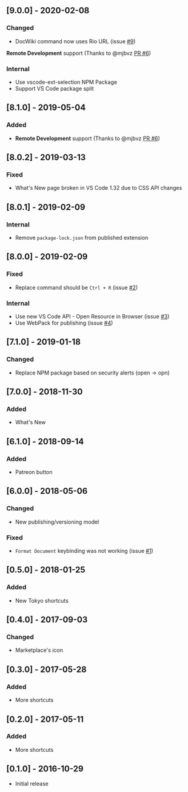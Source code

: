 ## [9.0.0] - 2020-02-08
### Changed
- DocWiki command now uses Rio URL (issue [#9](https://github.com/alefragnani/vscode-delphi-keybindings/issues/9))

**Remote Development** support (Thanks to @mjbvz [PR #6](https://github.com/alefragnani/vscode-delphi-keybindings/pull/6))

### Internal
- Use vscode-ext-selection NPM Package
- Support VS Code package split

## [8.1.0] - 2019-05-04
### Added
- **Remote Development** support (Thanks to @mjbvz [PR #6](https://github.com/alefragnani/vscode-delphi-keybindings/pull/6))

## [8.0.2] - 2019-03-13
### Fixed
- What's New page broken in VS Code 1.32 due to CSS API changes

## [8.0.1] - 2019-02-09
### Internal
* Remove `package-lock.json` from published extension

## [8.0.0] - 2019-02-09
### Fixed
* Replace command should be `Ctrl + R` (issue [#2](https://github.com/alefragnani/vscode-delphi-keybindings/issues/2))

### Internal
* Use new VS Code API - Open Resource in Browser (issue [#3](https://github.com/alefragnani/vscode-delphi-keybindings/issues/3))
* Use WebPack for publishing (issue [#4](https://github.com/alefragnani/vscode-delphi-keybindings/issues/4))

## [7.1.0] - 2019-01-18
### Changed
* Replace NPM package based on security alerts (open -> opn)

## [7.0.0] - 2018-11-30
### Added
* What's New

## [6.1.0] - 2018-09-14
### Added
* Patreon button

## [6.0.0] - 2018-05-06
### Changed
* New publishing/versioning model

### Fixed
* `Format Document` keybinding was not working (issue [#1](https://github.com/alefragnani/vscode-delphi-keybindings/issues/1))

## [0.5.0] - 2018-01-25
### Added
* New Tokyo shortcuts

## [0.4.0] - 2017-09-03
### Changed
* Marketplace's icon

## [0.3.0] - 2017-05-28
### Added
* More shortcuts

## [0.2.0] - 2017-05-11
### Added
* More shortcuts

## [0.1.0] - 2016-10-29

* Initial release
